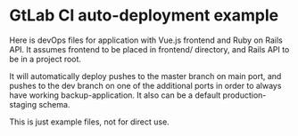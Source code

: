 # GtLab CI auto-deployment example

Here is devOps files for application with Vue.js frontend and Ruby on Rails API. It assumes frontend to be placed in frontend/ directory, and Rails API to be in a project root.

It will automatically deploy pushes to the master branch on main port, and pushes to the dev branch on one of the additional ports in order to always have working backup-application. It also can be a default production-staging schema.

This is just example files, not for direct use.
